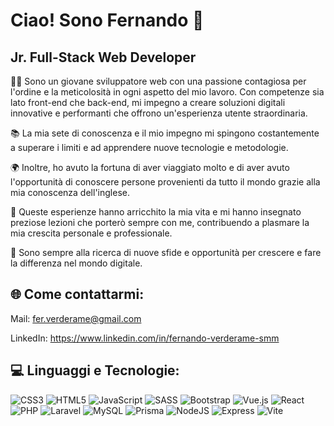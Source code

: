 # **Ciao! Sono Fernando** 👋

## Jr. Full-Stack Web Developer

👦🏻 Sono un giovane sviluppatore web con una passione contagiosa per l'ordine e la meticolosità in ogni aspetto del mio lavoro. Con competenze sia lato front-end che back-end, mi impegno a creare soluzioni digitali innovative e performanti che offrono un'esperienza utente straordinaria. 

📚 La mia sete di conoscenza e il mio impegno mi spingono costantemente a superare i limiti e ad apprendere nuove tecnologie e metodologie. 

🌍 Inoltre, ho avuto la fortuna di aver viaggiato molto e di aver avuto l'opportunità di conoscere persone provenienti da tutto il mondo grazie alla mia conoscenza dell'inglese. 

🚀 Queste esperienze hanno arricchito la mia vita e mi hanno insegnato preziose lezioni che porterò sempre con me, contribuendo a plasmare la mia crescita personale e professionale. 

🤝 Sono sempre alla ricerca di nuove sfide e opportunità per crescere e fare la differenza nel mondo digitale.

## 🌐 Come contattarmi:
Mail: fer.verderame@gmail.com

LinkedIn: https://www.linkedin.com/in/fernando-verderame-smm

## 💻 Linguaggi e Tecnologie:
![CSS3](https://img.shields.io/badge/css3-%231572B6.svg?style=for-the-badge&logo=css3&logoColor=white) ![HTML5](https://img.shields.io/badge/html5-%23E34F26.svg?style=for-the-badge&logo=html5&logoColor=white) ![JavaScript](https://img.shields.io/badge/javascript-%23323330.svg?style=for-the-badge&logo=javascript&logoColor=%23F7DF1E) ![SASS](https://img.shields.io/badge/SASS-hotpink.svg?style=for-the-badge&logo=SASS&logoColor=white) ![Bootstrap](https://img.shields.io/badge/bootstrap-%238511FA.svg?style=for-the-badge&logo=bootstrap&logoColor=white) ![Vue.js](https://img.shields.io/badge/vue.js-%2335495e.svg?style=for-the-badge&logo=vuedotjs&logoColor=%234FC08D) ![React](https://img.shields.io/badge/react-%23282C34.svg?style=for-the-badge&logo=react&logoColor=61DAFB) ![PHP](https://img.shields.io/badge/php-%23777BB4.svg?style=for-the-badge&logo=php&logoColor=white) ![Laravel](https://img.shields.io/badge/laravel-%23FF2D20.svg?style=for-the-badge&logo=laravel&logoColor=white) ![MySQL](https://img.shields.io/badge/mysql-%2300000f.svg?style=for-the-badge&logo=mysql&logoColor=white) ![Prisma](https://img.shields.io/badge/prisma-%232D3748.svg?style=for-the-badge&logo=prisma&logoColor=white) ![NodeJS](https://img.shields.io/badge/node.js-6DA55F?style=for-the-badge&logo=node.js&logoColor=white) ![Express](https://img.shields.io/badge/express-%23000000.svg?style=for-the-badge&logo=express&logoColor=white) ![Vite](https://img.shields.io/badge/vite-%23646CFF.svg?style=for-the-badge&logo=vite&logoColor=white) 